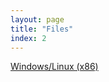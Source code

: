 ```yaml
---
layout: page
title: "Files"
index: 2
---
```


<a href="https://github.com/mrzapp/vongott/releases/download/nightly/vongott_x86.zip" class="btn btn-block btn-default btn-primary btn-lg">Windows/Linux (x86) <span class="glyphicon glyphicon-download-alt"></span></a>
